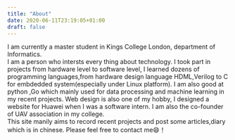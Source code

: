 ```yaml
---
title: "About"
date: 2020-06-11T23:19:05+01:00
draft: false
---
```


I am currently a master student in Kings College London, department of Informatics.\
I am a person who intersts every thing about technology. I took part in projects from hardware level to software level, I learned dozens of programming languages,from hardware design language HDML,Verilog to C for embdedded system(especially under Linux platform). I am also good at python ,Go which mainly used for data processing and machine learning in my recent projects. Web design is also one of my hobby, I designed a website for Huawei when I was a software intern. I am also the co-founder of UAV association in my college.\
This site manily aims to record recent projects and post some articles,diary which is in chinese. Please feel free to contact me😄！
